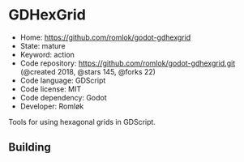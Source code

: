 # GDHexGrid

- Home: https://github.com/romlok/godot-gdhexgrid
- State: mature
- Keyword: action
- Code repository: https://github.com/romlok/godot-gdhexgrid.git (@created 2018, @stars 145, @forks 22)
- Code language: GDScript
- Code license: MIT
- Code dependency: Godot
- Developer: Romløk

Tools for using hexagonal grids in GDScript.

## Building
